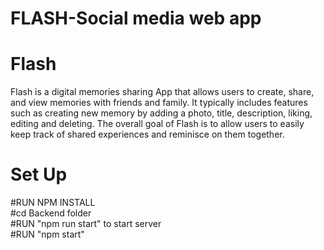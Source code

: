 # FLASH-Social media web app

# Flash
Flash is a digital memories sharing App that allows users to create, share, and view memories with friends and family. It typically includes features such as creating new memory by adding a photo, title, description, liking, editing and deleting. The overall goal of Flash is to allow users to easily keep track of shared experiences and reminisce on them together.

# Set Up
#RUN NPM INSTALL   
#cd Backend folder   
#RUN "npm run start" to start server   
#RUN "npm start"   
